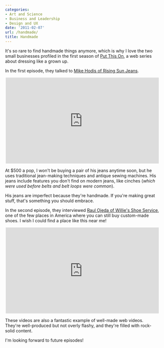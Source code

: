 ```yaml
---
categories:
- Art and Science
- Business and Leadership
- Design and UX
date: '2011-02-07'
url: /handmade/
title: Handmade
---
```


It's so rare to find handmade things anymore, which is why I love the two small businesses profiled in the first season of <a href="http://putthison.com/">Put This On</a>, a web series about dressing like a grown up.

In the first episode, they talked to <a href="http://vimeo.com/7391362">Mike Hodis of Rising Sun Jeans</a>.

<p align="center"><iframe src="https://player.vimeo.com/video/7391362?byline=0" width="500" height="281" frameborder="0"></iframe></p>

At $500 a pop, I won't be buying a pair of his jeans anytime soon, but he uses traditional jean-making techniques and antique sewing machines. His jeans include features you don't find on modern jeans, like cinches (<em>which were used before belts and belt loops were common</em>).

His jeans are imperfect because they're handmade. If you're making great stuff, that's something you should embrace.

In the second episode, they interviewed <a href="http://vimeo.com/11075261">Raul Ojeda of Willie's Shoe Service</a>, one of the few places in America where you can still buy custom-made shoes. I wish I could find a place like this near me!

<p align="center"><iframe src="https://player.vimeo.com/video/11075261?byline=0" width="500" height="281" frameborder="0"></iframe></p>

These videos are also a fantastic example of well-made web videos. They're well-produced but not overly flashy, and they're filled with rock-solid content.

I'm looking forward to future episodes!